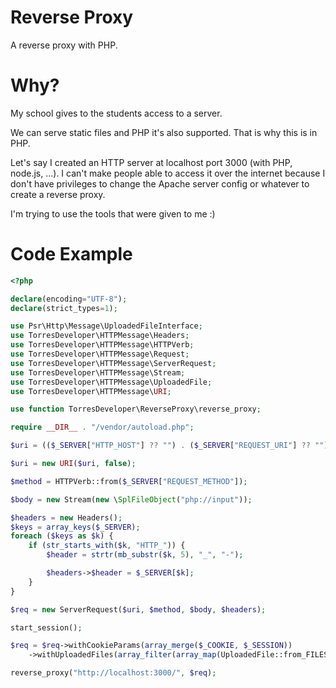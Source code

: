 # Reverse Proxy

A reverse proxy with PHP.

# Why?

My school gives to the students access to a server.

We can serve static files and PHP it's also supported. That is why this is in
PHP.

Let's say I created an HTTP server at localhost port 3000 (with PHP, node.js,
...). I can't make people able to access it over the internet because I don't
have privileges to change the Apache server config or whatever to create a
reverse proxy.

I'm trying to use the tools that were given to me :)

# Code Example

``` php
<?php

declare(encoding="UTF-8");
declare(strict_types=1);

use Psr\Http\Message\UploadedFileInterface;
use TorresDeveloper\HTTPMessage\Headers;
use TorresDeveloper\HTTPMessage\HTTPVerb;
use TorresDeveloper\HTTPMessage\Request;
use TorresDeveloper\HTTPMessage\ServerRequest;
use TorresDeveloper\HTTPMessage\Stream;
use TorresDeveloper\HTTPMessage\UploadedFile;
use TorresDeveloper\HTTPMessage\URI;

use function TorresDeveloper\ReverseProxy\reverse_proxy;

require __DIR__ . "/vendor/autoload.php";

$uri = (($_SERVER["HTTP_HOST"] ?? "") . ($_SERVER["REQUEST_URI"] ?? ""));

$uri = new URI($uri, false);

$method = HTTPVerb::from($_SERVER["REQUEST_METHOD"]);

$body = new Stream(new \SplFileObject("php://input"));

$headers = new Headers();
$keys = array_keys($_SERVER);
foreach ($keys as $k) {
    if (str_starts_with($k, "HTTP_")) {
        $header = strtr(mb_substr($k, 5), "_", "-");

        $headers->$header = $_SERVER[$k];
    }
}

$req = new ServerRequest($uri, $method, $body, $headers);

start_session();

$req = $req->withCookieParams(array_merge($_COOKIE, $_SESSION))
    ->withUploadedFiles(array_filter(array_map(UploadedFile::from_FILES(...), $_FILES), fn ($i) => $i instanceof UploadedFileInterface));

reverse_proxy("http://localhost:3000/", $req);
```
